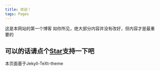 ```yaml
---
title: 欢迎！
tags: Pages
---
```

这是本网站的第一个博客
如你所见，绝大部分内容并没有改好，但内容才是最重要的

<!--more-->
可以的话请点个[Star](https://github.com/JustJoy122/JustJoy122.github.io)支持一下吧
---
本页面基于Jekyll-TeXt-theme
